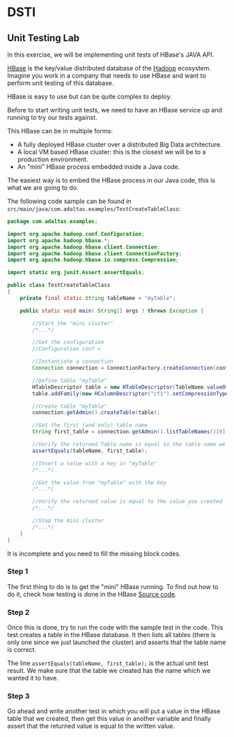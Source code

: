 # DSTI

## Unit Testing Lab

In this exercise, we will be implementing unit tests of HBase's JAVA API.

[HBase](http://hbase.apache.org/) is the key/value distributed database of the [Hadoop](https://hadoop.apache.org/) ecosystem. Imagine you work in a company that needs to use HBase and want to perform unit testing of this database.

HBase is easy to use but can be quite complex to deploy.

Before to start writing unit tests, we need to have an HBase service up and running to try our tests against.

This HBase can be in multiple forms:
- A fully deployed HBase cluster over a distributed Big Data architecture.
- A local VM based HBase cluster: this is the closest we will be to a production environment.
- An "mini" HBase process embedded inside a Java code.

The easiest way is to embed the HBase process in our Java code, this is what we are going to do.

The following code sample can be found in `src/main/java/com.adaltas.examples/TestCreateTableClass`:

```java
package com.adaltas.examples;

import org.apache.hadoop.conf.Configuration;
import org.apache.hadoop.hbase.*;
import org.apache.hadoop.hbase.client.Connection;
import org.apache.hadoop.hbase.client.ConnectionFactory;
import org.apache.hadoop.hbase.io.compress.Compression;

import static org.junit.Assert.assertEquals;

public class TestCreateTableClass
{
    private final static String tableName = "myTable";

    public static void main( String[] args ) throws Exception {

        //Start the "mini cluster"
        /*...*/

        //Get the configuration
        //Configuration conf =

        //Instantiate a connection
        Connection connection = ConnectionFactory.createConnection(conf);

        //Define table "myTable"
        HTableDescriptor table = new HTableDescriptor(TableName.valueOf(tableName));
        table.addFamily(new HColumnDescriptor("cf1").setCompressionType(Compression.Algorithm.NONE));

        //Create table "myTable"
        connection.getAdmin().createTable(table);

        //Get the first (and only) table name
        String first_table = connection.getAdmin().listTableNames()[0].getNameAsString();

        //Verify the returned Table name is equal to the table name we provided
        assertEquals(tableName, first_table);

        //Insert a value with a key in "myTable"
        /*...*/

        //Get the value from "myTable" with the key
        /*...*/

        //Verify the returned value is equal to the value you created
        /*...*/

        //Stop the mini cluster
        /*...*/
    }
}
```

It is incomplete and you need to fill the missing block codes.

### Step 1

The first thing to do is to get the "mini" HBase running. To find out how to do it, check how testing is done in the HBase [Source code](https://github.com/apache/hbase).

### Step 2

Once this is done, try to run the code with the sample test in the code. This test creates a table in the HBase database. It then lists all tables (there is only one since we just launched the cluster) and asserts that the table name is correct.

The line `assertEquals(tableName, first_table);` is the actual unit test result. We make sure that the table we created has the name which we wanted it to have.

### Step 3

Go ahead and write another test in which you will put a value in the HBase table that we created, then get this value in another variable and finally assert that the returned value is equal to the written value.
